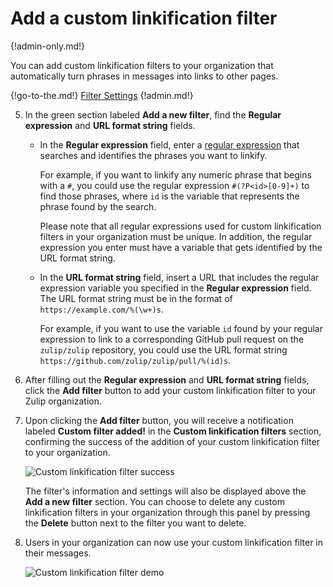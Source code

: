 # Add a custom linkification filter

{!admin-only.md!}

You can add custom linkification filters to your organization that
automatically turn phrases in messages into links to other pages.

{!go-to-the.md!} [Filter Settings](/#administration/filter-settings)
{!admin.md!}

5. In the green section labeled **Add a new filter**, find the **Regular expression**
and **URL format string** fields.

    * In the **Regular expression** field, enter a
[regular expression](http://www.regular-expressions.info) that searches and
identifies the phrases you want to linkify.

        For example, if you want to linkify any numeric phrase that begins with
a `#`, you could use the regular expression `#(?P<id>[0-9]+)` to find those
phrases, where `id` is the variable that represents the phrase found by the
search.

        Please note that all regular expressions used for custom linkification
filters in your organization must be unique. In addition, the regular expression
you enter must have a variable that gets identified by the URL format string.

    * In the **URL format string** field, insert a URL that includes the regular
expression variable you specified in the **Regular expression** field. The URL
format string must be in the format of `https://example.com/%(\w+)s`.

        For example, if you want to use the variable `id` found by your regular
expression to link to a corresponding GitHub pull request on the `zulip/zulip`
repository, you could use the URL format string
`https://github.com/zulip/zulip/pull/%(id)s`.

6. After filling out the **Regular expression** and **URL format string**
fields, click the **Add filter** button to add your custom linkification
filter to your Zulip organization.

7. Upon clicking the **Add filter** button, you will receive a notification
labeled **Custom filter added!** in the **Custom linkification filters**
section, confirming the success of the addition of your custom linkification
filter to your organization.

    ![Custom linkification filter success](/static/images/help/custom-filter-success.png)

    The filter's information and settings will also be displayed above the **Add a new filter**
section. You can choose to delete any custom linkification filters in your
organization through this panel by pressing the **Delete** button next to
the filter you want to delete.

8. Users in your organization can now use your custom linkification filter in
their messages.

    ![Custom linkification filter demo](/static/images/help/custom-filter-demo.png)
